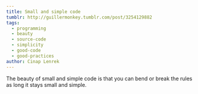 ```yaml
---
title: Small and simple code
tumblr: http://guillermonkey.tumblr.com/post/3254129882
tags:
  - programming
  - beauty
  - source-code
  - simplicity
  - good-code
  - good-practices
author: Cinap Lenrek
---
```


The beauty of small and simple code is that you can bend or break the rules as long it stays small and simple.
